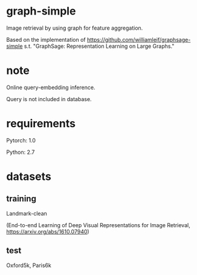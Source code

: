 # graph-simple
Image retrieval by using graph for feature aggregation.

Based on the implementation of https://github.com/williamleif/graphsage-simple s.t. "GraphSage: Representation Learning on Large Graphs."

# note

Online query-embedding inference.

Query is not included in database.

# requirements

Pytorch: 1.0

Python: 2.7

# datasets

## training

Landmark-clean 

(End-to-end Learning of Deep Visual Representations for Image Retrieval, https://arxiv.org/abs/1610.07940)

## test

Oxford5k, Paris6k
